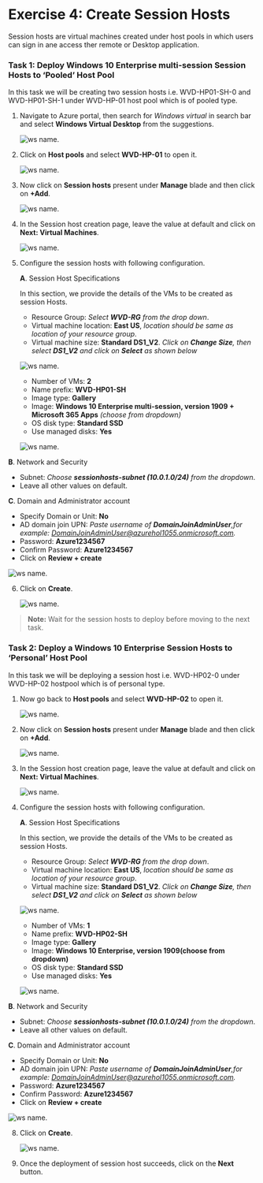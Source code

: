 # Exercise 4: Create Session Hosts

Session hosts are virtual machines created under host pools in which users can sign in ane access ther remote or Desktop application.


### **Task 1: Deploy  Windows 10 Enterprise multi-session Session Hosts to ‘Pooled’ Host Pool**

In this task we will be creating two session hosts i.e. WVD-HP01-SH-0 and WVD-HP01-SH-1 under WVD-HP-01 host pool which is of pooled type.

1. Navigate to Azure portal, then search for *Windows virtual* in search bar and select **Windows Virtual Desktop** from the suggestions.

   ![ws name.](media/a109.png)
     
2. Click on **Host pools** and select **WVD-HP-01** to open it.

   ![ws name.](media/a5.png)
     
3. Now click on **Session hosts** present under **Manage** blade and then click on **+Add**.

   ![ws name.](media/a6.png)
    
4. In the Session host creation page, leave the value at default and click on **Next: Virtual Machines**.

   ![ws name.](media/a7.png)
  
5. Configure the session hosts with following configuration.

   **A**. Session Host Specifications

     In this section, we provide the details of the VMs to be created as session Hosts.    

     - Resource Group: *Select **WVD-RG** from the drop down*.
     - Virtual machine location: **East US**, *location should be same as location of your resource group*.
     - Virtual machine size: **Standard DS1_V2**. *Click on **Change Size**, then select **DS1_V2** and click on **Select** as shown below*
   
   ![ws name.](media/wvd35.png)

     - Number of VMs: **2**   
     - Name prefix: **WVD-HP01-SH** 
     - Image type: **Gallery**
     - Image: **Windows 10 Enterprise multi-session, version 1909 + Microsoft 365 Apps** *(choose from dropdown)* 
     - OS disk type: **Standard SSD**
     - Use managed disks: **Yes**
   
   ![ws name.](media/a8.png)
     
  **B**. Network and Security 
   - Subnet: *Choose **sessionhosts-subnet (10.0.1.0/24)** from the dropdown*.     
   - Leave all other values on default.
    
  **C**. Domain and Administrator account 

   - Specify Domain or Unit: **No** 
   - AD domain join UPN: *Paste username of **DomainJoinAdminUser**,for example: DomainJoinAdminUser@azurehol1055.onmicrosoft.com.*
   - Password: **Azure1234567**
   - Confirm Password: **Azure1234567**   
   - Click on **Review + create**
 
   ![ws name.](media/a9.png)   
   
6. Click on **Create**.

   ![ws name.](media/a10.png)
   
> **Note:** Wait for the session hosts to deploy before moving to the next task.
   
  
### **Task 2: Deploy a Windows 10 Enterprise Session Hosts to ‘Personal’ Host Pool**

In this task we will be deploying a session host i.e. WVD-HP02-0 under WVD-HP-02 hostpool which is of personal type.


1. Now go back to **Host pools** and select **WVD-HP-02** to open it.

   ![ws name.](media/a11.png)
  
2. Now click on **Session hosts** present under **Manage** blade and then click on **+Add**.

   ![ws name.](media/a12.png)
    
3. In the Session host creation page, leave the value at default and click on **Next: Virtual Machines**.

   ![ws name.](media/a13.png)
 
4. Configure the session hosts with following configuration.

   **A**. Session Host Specifications

    In this section, we provide the details of the VMs to be created as session Hosts. 
   
     - Resource Group: *Select **WVD-RG** from the drop down*.
     - Virtual machine location: **East US**, *location should be same as location of your resource group*.
     - Virtual machine size: **Standard DS1_V2**. *Click on **Change Size**, then select **DS1_V2** and click on **Select** as shown below*
   
   ![ws name.](media/wvd35.png)
      
     - Number of VMs: **1**    
     - Name prefix: **WVD-HP02-SH**
     - Image type: **Gallery**
     - Image: **Windows 10 Enterprise, version 1909(choose from dropdown)** 
     - OS disk type: **Standard SSD**
     - Use managed disks: **Yes** 
   
   ![ws name.](media/a14.png)

  **B**. Network and Security 
   - Subnet: *Choose **sessionhosts-subnet (10.0.1.0/24)** from the dropdown*.     
   - Leave all other values on default.
    
  **C**. Domain and Administrator account 

   - Specify Domain or Unit: **No** 
   - AD domain join UPN: *Paste username of **DomainJoinAdminUser**,for example: DomainJoinAdminUser@azurehol1055.onmicrosoft.com.*
   - Password: **Azure1234567**
   - Confirm Password: **Azure1234567**   
   - Click on **Review + create**
    
   ![ws name.](media/a15.png)
  
8. Click on **Create**.

   ![ws name.](media/a16.png)

9. Once the deployment of session host succeeds, click on the **Next** button.
